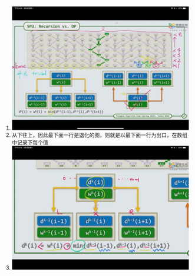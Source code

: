 1. ![image-20220810145105338](res/02.求出一个图一边到另一边的最小距离/image-20220810145105338.png)
2. 从下往上，因此最下面一行是退化的图，则就是以最下面一行为出口，在数组中记录下每个值
3. ![image-20220810145226381](res/02.求出一个图一边到另一边的最小距离/image-20220810145226381.png)